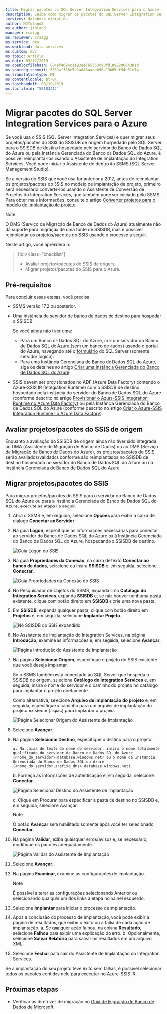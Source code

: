 ```yaml
---
title: Migrar pacotes do SQL Server Integration Services para o Azure | Microsoft Docs
description: Saiba como migrar os pacotes do SQL Server Integration Services para o Azure.
services: database-migration
author: HJToland3
ms.author: jtoland
manager: craigg
ms.reviewer: craigg
ms.service: dms
ms.workload: data-services
ms.custom: mvc
ms.topic: article
ms.date: 03/12/2019
ms.openlocfilehash: 884af4624c1e92ee765353c90fd189220664381d
ms.sourcegitcommit: 5839af386c5a2ad46aaaeb90a13065ef94e61e74
ms.translationtype: MT
ms.contentlocale: pt-BR
ms.lasthandoff: 03/19/2019
ms.locfileid: "58183417"
---
```

# <a name="migrate-sql-server-integration-services-packages-to-azure"></a>Migrar pacotes do SQL Server Integration Services para o Azure
Se você usa o SSIS (SQL Server Integration Services) e quer migrar seus projetos/pacotes do SSIS do SSISDB de origem hospedado pelo SQL Server para o SSISDB de destino hospedado pelo servidor do Banco de Dados SQL do Azure ou pela Instância Gerenciada do Banco de Dados SQL do Azure, é possível reimplantá-los usando o Assistente de Implantação do Integration Services. Você pode iniciar o Assistente de dentro do SSMS (SQL Server Management Studio).

Se a versão do SSIS que você usa for anterior a 2012, antes de reimplantar os projetos/pacotes do SSIS no modelo de implantação de projeto, primeiro será necessário convertê-los usando o 	Assistente de Conversão de Projetos do Integration Services, que também pode ser iniciado pelo SSMS. Para obter mais informações, consulte o artigo [Converter projetos para o modelo de implantação de projeto](https://docs.microsoft.com/sql/integration-services/packages/deploy-integration-services-ssis-projects-and-packages?view=sql-server-2017#convert).

> [!NOTE]
> O DMS (Serviço de Migração de Banco de Dados do Azure) atualmente não dá suporte para migração de uma fonte de SSISDB, mas é possível reimplantar os projetos/pacotes do SSIS usando o processo a seguir. 

Neste artigo, você aprenderá a:
> [!div class="checklist"]
> * Avaliar projetos/pacotes do SSIS de origem.
> * Migrar projetos/pacotes do SSIS para o Azure.

## <a name="prerequisites"></a>Pré-requisitos
Para concluir essas etapas, você precisa:

- SSMS versão 17.2 ou posterior.
- Uma instância de servidor de banco de dados de destino para hospedar o SSISDB.
 
  Se você ainda não tiver uma:
    - Para um Banco de Dados SQL do Azure, crie um servidor do Banco de Dados SQL do Azure (sem um banco de dados) usando o portal do Azure, navegando até o [formulário](https://ms.portal.azure.com/#create/Microsoft.SQLServer) do SQL Server (somente servidor lógico).
    - Para uma Instância Gerenciada do Banco de Dados SQL do Azure, siga os detalhes no artigo [Criar uma Instância Gerenciada do Banco de Dados SQL do Azure](https://docs.microsoft.com/azure/sql-database/sql-database-managed-instance-get-started).

- SSIS devem ser provisionados no ADF (Azure Data Factory) contendo o Azure-SSIS IR (Integration Runtime) com o SSISDB de destino hospedado pela instância do servidor do Banco de Dados SQL do Azure (conforme descrito no artigo [Provisionar o Azure-SSIS Integration Runtime no Azure Data Factory](https://docs.microsoft.com/azure/data-factory/tutorial-deploy-ssis-packages-azure)) ou pela Instância Gerenciada do Banco de Dados SQL do Azure (conforme descrito no artigo [Criar o Azure-SSIS Integration Runtime no Azure Data Factory](https://docs.microsoft.com/azure/data-factory/create-azure-ssis-integration-runtime)). 

## <a name="assess-source-ssis-projectspackages"></a>Avaliar projetos/pacotes do SSIS de origem
Enquanto a avaliação do SSISDB de origem ainda não tiver sido integrada ao DMA (Assistente de Migração de Banco de Dados) ou ao DMS (Serviço de Migração de Banco de Dados do Azure), os projetos/pacotes do SSIS serão avaliados/validados conforme são reimplantados no SSISDB de destino hospedado no servidor do Banco de Dados SQL do Azure ou na Instância Gerenciada do Banco de Dados SQL do Azure.

## <a name="migrate-ssis-projectspackages"></a>Migrar projetos/pacotes do SSIS
Para migrar projetos/pacotes do SSIS para o servidor do Banco de Dados SQL do Azure ou para a Instância Gerenciada do Banco de Dados SQL do Azure, execute as etapas a seguir.

1.  Abra o SSMS e, em seguida, selecione **Opções** para exibir a caixa de diálogo **Conectar ao Servidor**.

2.  Na guia **Logon**, especifique as informações necessárias para conectar ao servidor do Banco de Dados SQL do Azure ou à Instância Gerenciada do Banco de Dados SQL do Azure, hospedando o SSISDB de destino.

    ![Guia Logon do SSIS](media/how-to-migrate-ssis-packages/dms-ssis-login-tab.png)
 
3.  Na guia **Propriedades da Conexão**, na caixa de texto **Conectar ao banco de dados**, selecione ou insira **SSISDB** e, em seguida, selecione **Conectar**.

    ![Guia Propriedades da Conexão do SSIS](media/how-to-migrate-ssis-packages/dms-ssis-conncetion-properties-tab.png)

4.  No Pesquisador de Objetos do SSMS, expanda o nó **Catálogo do Integration Services**, expanda **SSISDB** e, se não houver nenhuma pasta existente, clique com botão direito em **SSISDB** e crie uma nova pasta.

5.  Em **SSISDB**, expanda qualquer pasta, clique com botão direito em **Projetos** e, em seguida, selecione **Implantar Projeto**.

    ![Nó SSISDB do SSIS expandido](media/how-to-migrate-ssis-packages/dms-ssis-ssisdb-node-expanded.png)

6.  No Assistente de Implantação do Integration Services, na página **Introdução**, examine as informações e, em seguida, selecione **Avançar**.

    ![Página Introdução do Assistente de Implantação](media/how-to-migrate-ssis-packages/dms-deployment-wizard-introduction-page.png)

7.  Na página **Selecionar Origem**, especifique o projeto do SSIS existente que você deseja implantar.

    Se o SSMS também está conectado ao SQL Server que hospeda o SSISDB de origem, selecione **Catálogo do Integration Services** e, em seguida, insira o nome do servidor e o caminho do projeto no catálogo para implantar o projeto diretamente.

    Como alternativa, selecione **Arquivo de implantação do projeto** e, em seguida, especifique o caminho para um arquivo de implantação do projeto existente (.ispac) para implantar o projeto.

    ![Página Selecionar Origem do Assistente de Implantação](media/how-to-migrate-ssis-packages/dms-deployment-wizard-select-source-page.png)
 
8.  Selecione **Avançar**.
9.  Na página **Selecionar Destino**, especifique o destino para o projeto.

        a. Na caixa de texto do nome do servidor, insira o nome totalmente qualificado do servidor de Banco de Dados SQL do Azure (<nome_do_servidor>.database.windows.net) ou o nome da Instância Gerenciada do Banco de Dados SQL do Azure (<nome_do_servidor.prefixo_dns>.database.windows.net).
 
       b. Forneça as informações de autenticação e, em seguida, selecione **Conectar**.
    
       ![Página Selecionar Destino do Assistente de Implantação](media/how-to-migrate-ssis-packages/dms-deployment-wizard-select-destination-page.png)

    c. Clique em Procurar para especificar a pasta de destino no SSISDB e, em seguida, selecione Avançar.

    > [!NOTE]
    > O botão **Avançar** será habilitado somente após você ter selecionado **Conectar**. 

10. Na página **Validar**, exiba quaisquer erros/avisos e, se necessário, modifique os pacotes adequadamente.

    ![Página Validar do Assistente de Implantação](media/how-to-migrate-ssis-packages/dms-deployment-wizard-validate-page.png)

11. Selecione **Avançar**.

12. Na página **Examinar**, examine as configurações de implantação.

    > [!NOTE]
    > É possível alterar as configurações selecionando Anterior ou selecionando qualquer um dos links a etapa no painel esquerdo.

13. Selecione **Implantar** para iniciar o processo de implantação.

14. Após a conclusão do processo de implantação, você pode exibir a página de resultados, que exibe o êxito ou a falha de cada ação de implantação.
     a. Se qualquer ação falhou, na coluna **Resultado**, selecione **Falhou** para exibir uma explicação do erro.
    b. Opcionalmente, selecione **Salvar Relatório** para salvar os resultados em um arquivo XML.

15. Selecione **Fechar** para sair do Assistente de Implantação do Integration Services.

Se a implantação do seu projeto teve êxito sem falhas, é possível selecionar todos os pacotes contidos nele para executar no Azure-SSIS IR.

## <a name="next-steps"></a>Próximas etapas
- Verificar as diretrizes de migração no [Guia de Migração de Banco de Dados da Microsoft](https://datamigration.microsoft.com/).